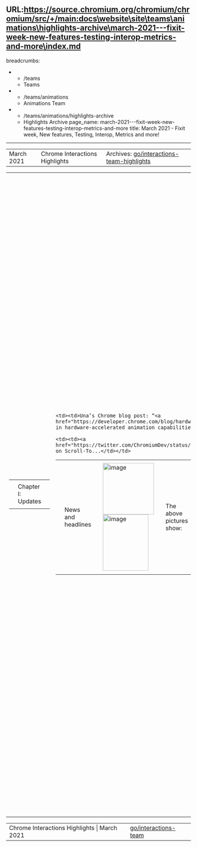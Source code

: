 URL:https://source.chromium.org/chromium/chromium/src/+/main:docs\website\site\teams\animations\highlights-archive\march-2021---fixit-week-new-features-testing-interop-metrics-and-more\index.md
---
breadcrumbs:
- - /teams
  - Teams
- - /teams/animations
  - Animations Team
- - /teams/animations/highlights-archive
  - Highlights Archive
page_name: march-2021---fixit-week-new-features-testing-interop-metrics-and-more
title: March 2021 - Fixit week, New features, Testing, Interop, Metrics and more!
---

<table>
<tr>

<td>March 2021</td>

<td>Chrome Interactions Highlights</td>

<td>Archives: <a href="http://go/animations-team-highlights">go/interactions-team-highlights</a></td>

</tr>
</table>

<table>
<tr>

<td><table></td>
<td><tr></td>

<td><td>Chapter I: Updates</td></td>

<td></tr></td>
<td></table></td>

<td><table></td>
<td><tr></td>

<td><td>News and headlines</td></td>

<td><td><img alt="image" src="https://lh5.googleusercontent.com/8Rx9baQSC1D5OKFFterOr8Ep4YoxqFThALN73pUPewvq4fUaFUVlOksg2JThWYNqD2QU0BRVezKD9fDNXj0MxRN_zt-N7G4vHYsyjkqd35ob51icSH-87sJV-20hBNTPOAPYrrD2w0Ggrg7eVUtIUmR1reIvSKYemlzjfdfzvl4nysCh" height=140 width=139><img alt="image" src="https://lh4.googleusercontent.com/M_WQs-eMjr2z7Vo1B5MnwO02b2XhJRNzBPsaLddW8yBxbwu7AFSBm-tTfR-T1MBMMsT7gy6SQX95J8YEB_IMV3TJobogfhmBZpmgZS19VQ4UwO1Kr2y0pS162qw9jLAiuMnRdNwqV-8OQfbaXlL5jaue5_GBlUhvfyox1n9X-FQUF3Xg" height=153 width=124></td></td>

<td><td>The above pictures show:</td></td>

    <td><td>Una’s Chrome blog post: “<a
    href="https://developer.chrome.com/blog/hardware-accelerated-animations/">Updates
    in hardware-accelerated animation capabilities</a>”</td></td>

    <td><td><a
    href="https://twitter.com/ChromiumDev/status/1366422289441566736">Tweet</a>
    on Scroll-To...</td></td>

<td><td>Bug status update</td></td>

<td><td><img alt="image" src="https://lh4.googleusercontent.com/baJ0Vl-hujPKzdTypC9eeqvk7ifk30XYovJ4uKFZkJakYRVVlj6OKrwwwWKebHate9YPgSail2_yQQla7zP0lkNl0f9uAALZYQGJpDtD0C0iu6rKr6Dd7wsbnIFj8c1VzybSQThgKefFBNFXRcXStkEohFZvUeCdMipFfADVUw7bT97y" height=77 width=140><img alt="image" src="https://lh5.googleusercontent.com/0nTwbFbyafdWtsV8h2di3l5lOqebkNcmCG6OfwwQi6SLLEsSA3dJCt-l3D_KqAn6cUbawHVyx77DHwvlpuzr7MGfv6ZsSiUR41JUbYVS9R5VRzaetVQ3JatAn-jgUfRRzYk91bQYptKWiD6_CC62pzqT-oF2VEvhy4Nmnq3XuIRMQrpy" height=76 width=140></td></td>

<td><td>Our team did an awesome work on bug fixing this sprint...and during perf too!</td></td>

<td><td>This is likely due to our fixit week effort which is proudly introduced in the next chapter...</td></td>

<td></tr></td>
<td></table></td>

<td><table></td>
<td><tr></td>

<td><td>Chapter II: Fixit Week!</td></td>

<td></tr></td>
<td></table></td>

<td><table></td>
<td><tr></td>

<td><td><a href="http://go/interactions-fixit-2021q1">Overall stats</a></td></td>

<td><td>Our team had a fixit week during Mar 1~5, and the team made tremendous progress!</td></td>

<td><td>Bugs we closed: <a href="https://bugs.chromium.org/u/2341872843/hotlists/Interactions-FixIt-2021Q1?can=1">40</a> including:</td></td>

    <td><td>P1s fixed: 4</td></td>

    <td><td>P2s fixed: 11</td></td>

    <td><td>P3s fixed: 7</td></td>

    <td><td>Others (WAIs, dups): 18</td></td>

<td><td>Bugs re-triaged: <a href="https://bugs.chromium.org/u/flackr@chromium.org/hotlists/Interactions-2021-Retriage?can=1">19</a> including:</td></td>

    <td><td>Fixed: 2</td></td>

    <td><td>Closed: 6</td></td>

    <td><td>Assigned to another team: 1</td></td>

<td></tr></td>
<td></table></td>

<td><table></td>
<td><tr></td>

<td><td>De-flake scroll snap tests</td></td>

<td><td>kevers@ focused on deflaking scroll snap tests during fix it week. Here are some common causes of flakes:</td></td>

    <td><td>Files containing too many subtests triggering timeouts. We cannot
    always accelerate the scroll timing. The tests have a 6s budget and can take
    3x longer than expected when machines are under load.</td></td>

    <td><td>Incorrectly detecting the end of an animation. Waits on a gesture or
    key event resolve when queued and not when handled. This can result on the
    scroll end being detected before it has even started! To address, we now
    wait for scroll events.</td></td>

<td><td>Outcome:</td></td>

    <td><td>Landed 7 CLs</td></td>

    <td><td>Removed 14 lines from test expectations.</td></td>

    <td><td>Fixed 10 test files</td></td>

    <td><td>Closed 8 bugs</td></td>

<td><td>Fix pointer events flaky tests</td></td>

<td><td>liviutinta@’s focused on pointer events tests marked in TestExpectations file:</td></td>

    <td><td>Using sendkeys instead of keyDown, keyUp</td></td>

        <td><td>Landed 1 <a
        href="https://chromium-review.googlesource.com/c/chromium/src/+/2737916">CL</a>
        that fixed 4 tests.</td></td>

    <td><td>Marked in TestExpectations:</td></td>

        <td><td>For <a href="https://crbug.com/893480">crbug.com/893480</a> the
        remaining 8 tests in Test Expectations need implementation keyUp/keyDown
        as it allows for multiple keys pressed at once</td></td>

        <td><td>For <a href="https://crbug.com/1140611">crbug.com/1140611</a>
        there’s “Element click intercepted error” thrown from test driver (2
        tests)</td></td>

    <td><td>Few web tests flaky because pointermove coalescing was not taken
    into account (1 WIP <a
    href="https://chromium-review.googlesource.com/c/chromium/src/+/2745276">CL</a>,
    2 tests, 5 related issues)</td></td>

<td></tr></td>
<td><tr></td>

<td><td>Fixing clusterfuzz crashes</td></td>

<td><td>xidachen@ worked on fixing clusterfuzz crashes:</td></td>

    <td><td>They usually have a minimal test case, easy to diagnose</td></td>

    <td><td>These are crashes can happen in the real world</td></td>

    <td><td>Often times it is due to our coding missing edge cases</td></td>

<td><td>Outcome: Landed 2 CLs and fixed 2 bugs. In additional to that, xidachen@ also closed a few touch-action related bugs.</td></td>

<td></tr></td>
<td></table></td>

<td><table></td>
<td><tr></td>

<td><td>Chapter III: New features</td></td>

<td></tr></td>
<td></table></td>

<td><table></td>
<td><tr></td>

<td><td>Animations in display locked subtrees</td></td>

<td><td><img alt="image" src="https://lh3.googleusercontent.com/gXn-G235ngNBZqnmVTdwJK5JsmZSu8eeCwhoRJs4TZQoAwU-F2PgGaOZb_uU8zV18Nifvs8SAWH96eny1NaJPWzhoAl3L2SjJ6kXcV9ZHr-OPGNsroy4-2v1UzenxwYZfrAQ0wBI9GGj2VxR-3oiab8F5vtaM0hd0Psp7ll7fWD0RcbW" height=239 width=283></td></td>

<td><td>kevers@ is working on this performance optimization, which effectively “pause” CSS animations/transitions that are not rendered due to content-visibility, while direct queries must still produce correct results.</td></td>

<td><td>The above demo shows that animation events stop firing while content is hidden, which is a direct consequence of not updating hidden animations due to the normal passage of time. Calculations requiring a fresh style update are correctly resolved on demand.</td></td>

<td><td>Composite background-color animation</td></td>

<td><td>xidachen@ fixed a crash which is due to missing repaint. He is also working on two known problems in order to restart finch experiment.</td></td>

<td><td>Scroll to element</td></td>

<td><td><img alt="image" src="https://lh6.googleusercontent.com/py8m0A7cqlby60QF-ayhnnAx0D5qNgt5tXjcZch6XaSmea-TKeG4tEscN66ShBCpdiacNSN-mK93HZ0kJEvC4EWD-gPBSd49UjBWh4QkwPkYzK6pQcGXtCZHzNK5ZlvtSGeismWyBhfb4Iy3CDNG3IEk0TFVyqBEGOv6ApprIstxIxp_" height=159 width=283></td></td>

<td><td>flackr@ developed a <a href="https://chrome.google.com/webstore/detail/scroll-to/hjaaolhckkhdkamciipnogbbiafgbcil">scroll-to extension</a></td></td>

    <td><td><a href="https://github.com/flackr/scroll-to-extension">Source</a>
    code is available</td></td>

    <td><td>Scrolls to selected element</td></td>

    <td><td>Rejects <a
    href="https://github.com/WICG/scroll-to-text-fragment/blob/main/EXTENSIONS.md#css-selector-restrictions">restricted
    CSS selectors</a></td></td>

<td></tr></td>
<td><tr></td>

<td><td>Google Meet FPS optimization</td></td>

<td><td><img alt="image" src="https://lh4.googleusercontent.com/lSNmrAN5LzgMhOS2CppDDmbPza5nWwaPmqI0fgEBEblh7q2FbNV5iij-Kt_UkKQp2qOjt3xqEl5NH_rKGePmxJdxYC7jLFxxRZAqfZ2zmK6QxLjhYyHnpQ8QMSIE__2Ywnn1emJB_RXDBZeEHdw82iS2SCogBXfgZH2GR-qWcE9Ep2Qq" height=405 width=283></td></td>

<td><td>zmo@ plumbed minimum tick interval of animations, which requires</td></td>

    <td><td><a
    href="https://chromium-review.googlesource.com/c/chromium/src/+/2716656">Calculate
    minimum tick interval</a></td></td>

    <td><td><a
    href="https://chromium-review.googlesource.com/c/chromium/src/+/2730045">Used
    in tick rate heuristic</a></td></td>

<td><td>After the above change, flackr@ found that meet still wasn’t showing 60fps. More investigation shows that meet had incorrect animation. Specifically 0.6s 3 keyframe animation with steps(18) should be 30fps, but 18 animation-timing-function steps is applied between each pair of keyframes. flackr@ is currently working with meet team to further optimize this.</td></td>

<td><td>Penetrating context menu image selection</td></td>

<td><td><img alt="image" src="https://lh4.googleusercontent.com/3WSJTjHaw94sUraj0T8JhdTWDJwtGtJpEijrluAiFSX1fsZCK4RwhgbVYnTxO5sxJu4oRogVdOo-Q9JDnQoM9Zt_taRYYXV2YBK-WUUcDIDiSbmszSq5EY3AGY4r2-zHhqx5VbT3Z8YwinxWir0Rofi5oDy1QUmsdKYe37T2EsI2yEY5" height=215 width=283></td></td>

<td><td>The feature is implemented by benwgold@ where flackr@ is an active reviewer. Specifically, this feature allows right click / long press to find images below targeted element.</td></td>

<td><td>In this <a href="https://output.jsbin.com/rucoyak">demo</a>, an image label element completely covers the image. Without penetrating image selection, one could not save the image without inspecting the page.</td></td>

<td><td>Disable double tap to zoom</td></td>

<td><td>liviutinta@ landed <a href="https://chromium-review.googlesource.com/q/bug:1108987">CLs</a> disabling DTZ for meta viewport tags such as:</td></td>

    <td><td>&lt;meta name=”viewport” content=”device-width”&gt;</td></td>

    <td><td>&lt;meta name=”viewport” content=”initial-scale=1”&gt; , for any
    initial-scale &gt;=1 we’ll disable DTZ</td></td>

    <td><td>&lt;meta name=”viewport” content=”minimum-scale=1”&gt;,
    minimum-scale &gt;=1 implies initial-scale &gt;= 1</td></td>

    <td><td>Combinations of the above</td></td>

<td><td>The <a href="https://groups.google.com/a/chromium.org/g/blink-dev/c/dXztlK096rs/m/6DKc6nhcCQAJ">I2S</a> API owners approved, and we have started finch experiment for 50% canary.</td></td>

<td></tr></td>
<td></table></td>

<td><table></td>
<td><tr></td>

<td><td>Chapter IV: Testing</td></td>

<td></tr></td>
<td></table></td>

<td><table></td>
<td><tr></td>

<td><td>Move virtual scroll-snap tests</td></td>

<td><td>The problem with virtual/threaded is that it doesn’t guarantee that scroll snap tests run on the compositor. Thus kevers@ moved the tests to threaded-prefer-compositing, which ensures that the composited path is being used. This change exposed that we had limited testing of scroll snap with composited scrolling and temporarily introduced 7 new entries in the TestExpectations file. These failures have now been addressed.</td></td>

<td><td>Automate WPT test using testdriver action API</td></td>

<td><td><img alt="image" src="https://lh6.googleusercontent.com/y5VfiIiUaDOm-G9ldk2gNytVwyx9DgTmvVSZZKzqvdkUBQ5JEV5z40t9YfledkhNAgqYpbskH9vTP5VCnryyOJMIRzz0ak45JZmMW29ZedQQGpVYzR7cg8NHxYQfHtJM3J6-C4o9ePXJBXFBszOwpeUxUfvoJh6mH49V_uQwhdBM5Jpe" height=185 width=283></td></td>

<td><td>lanwei@ kept working on automate WPT test and making good progress.</td></td>

<td></tr></td>
<td></table></td>

<td><table></td>
<td><tr></td>

<td><td>Chapter V: Stability fixes</td></td>

<td><td>kevers@ fixed a problem when running user code (Javascript) that can result in the destruction of an execution context. The solution is to double check if the context is used downstream of script execution.</td></td>

<td></tr></td>
<td></table></td>

<td><table></td>
<td><tr></td>

<td><td>Chapter VI: Interop fixes</td></td>

<td></tr></td>
<td></table></td>

<td><table></td>
<td><tr></td>

<td><td>Sticky interop investigation</td></td>

<td><td><img alt="image" src="https://lh4.googleusercontent.com/xCplj7tBIokIzfY3bN1pO4H07CEWAZq9qG8C9p8DmlfYfor-6CGO4h9OdyDZsR03gCf5esw4S1xIsIvYiyLRBcxvS1C7k6zIDFvS_111zX_QJjBHotjN4mBbY_Gj7VMV51LgF9b9OkIw1SU2Tld6sb6IpufwOub1V2YeJK-ShNRd0XPB" height=167 width=283></td></td>

<td><td>flackr@ created <a href="https://bugs.chromium.org/p/chromium/issues/detail?id=1185163">meta tracking bug</a> for this. During this sprint, <a href="https://bugs.chromium.org/p/chromium/issues/list?q=commentby%3Aflackr%40chromium.org%20sticky%20closed%3E2021-2-22%20closed%3C2021-3-12&can=1">3 issues</a> were closed. Moreover, a <a href="https://wpt.fyi/results/css/css-position/sticky/position-sticky-scrollIntoView.html?label=experimental&label=master&aligned">WPT test</a> has been landed to track new spec scrollIntoView behavior.</td></td>

<td><td>Fixed falsely overconstrained stick positioning</td></td>

<td><td><img alt="image" src="https://lh4.googleusercontent.com/xtsXFqA5IqyV2xz6JWUDk25Ee5dkse6mUKh_5FTcPYpISbkPWErpJR5k3fMnUMI9qnyzgLJSziuxiFSOPImhoGdqX-fZ4NWry2y1Jivg6v_KZ5E75YtqmMTl-vw8OVl7xAa8VJmY7dVCm6VwrsrmLkbG3vK_A-VH1453sQTMChlYha0U" height=137 width=137><img alt="image" src="https://lh4.googleusercontent.com/BG8InXEt7-3mnsMMdOjt8vPJ_Ff8aexfkJ2xiBSV3JryUb501rzf6JUkU2ELO8H0bUHzSU5zYg_gS8FeLzm0DQsjWUr_WlMZKvOJtfhK4O3KmArm4vROemwz6axHO3l66GcIXtbzKtAA_WHOJZYEPPvUQE-BcoIlh7yun3UZUoXyrMbj" height=136 width=136></td></td>

<td><td>flackr@ fixed a stick position <a href="https://bugs.chromium.org/p/chromium/issues/detail?id=841432">bug</a>. In the above demo:</td></td>

    <td><td>The left one is the wrong behavior where the bottom constraint is
    ignored.</td></td>

    <td><td>The right one shows the correct behavior. Both bottom and top
    constraints are used creating reveal and collapse effect.</td></td>

<td></tr></td>
<td><tr></td>

<td><td>Overscroll-behavior propagation</td></td>

<td><td>xidachen@ made some progress towards fixing this <a href="https://crbug.com/954423">bug</a>, which includes</td></td>

    <td><td>Found ~15 google internal sites that might break by the incoming
    fix</td></td>

    <td><td>Started this <a
    href="https://docs.google.com/document/d/1PGBW3PDWTenS8i6-k6Xsv1_MuKxqEfX8o1jVGmxxnFk/edit#">doc</a>,
    which provided guidance on how to change their sites to avoid
    breakage.</td></td>

    <td><td>All google internal sites listed in the doc have made
    changes.</td></td>

    <td><td>Unfortunately the percentage of sites that might break is not going
    down (<a
    href="https://uma.googleplex.com/p/chrome/timeline_v2/?sid=29901cc34c7b4b624f5a759bda0b5a34">Beta</a>:
    ~2.2%, <a
    href="https://uma.googleplex.com/p/chrome/timeline_v2/?sid=706cc2310b84fa2bdb3e87b52b1c052b">Stable</a>:
    ~0.5% of page loads)</td></td>

<td><td>Scroll snap behavior with scrollbar arrow keys</td></td>

<td><td>Resolved the scroll snap behavior for interactions with the scrollbar arrow keys during the last sprint cycle for main thread scrolling. Fixed for composited scrolling this sprint.</td></td>

<td><td><img alt="image" src="https://lh3.googleusercontent.com/VJhePxtBeo6Irdt8t9FxdTl8hvkvHcAAGVyxvmtUeehNqlThCATmCB3WWuLXGGfOP-7rg-4uihVZN1VoosN0Tpbq8Iekx1J55WTrQqZp8J-TeZxDq0U6-Iqo2PcM8zT-EudBCQpYRkjXdqlv78FjI_GilXNHHyy1Iu2yen5ZOhsgoywR" height=97 width=283></td></td>

<td></tr></td>
<td></table></td>

<td><table></td>
<td><tr></td>

<td><td>Chapter VII: Metrics</td></td>

<td></tr></td>
<td></table></td>

<td><table></td>
<td><tr></td>

<td><td>Finch study: Composite relative keyframes</td></td>

<td><td>kevers@ launched this finch study and collected some meaningful results.</td></td>

<td><td><img alt="image" src="https://lh6.googleusercontent.com/uyULOys9B0l5Qkk1G8ZDUoqr-ps8pQ1ZpPMkJO4T0S9ipY6aLjCX6IMcuCfceaxBS98cfu3o-Q6OBUUZ0A_owKwozS_ctf0gbXEtUoi3Xru7ghDxCOE4uTYu26aFmclzqbnoh7aLZNAjc-q-kObkIGNXqhTKzRyUyVA1WctLKb8ZPQB0" height=123 width=283></td></td>

<td><td><img alt="image" src="https://lh3.googleusercontent.com/xoghGSmjwTGotF0VxXGa_XGkMHaKNQvIOvSx4CRqVpN900oCWoCYZwmMxbaz7IptN0gLl00CrW0XRgwSbhuOB3PZEjC4n1eDX3OqRybkLOhor4IUKXrFVqsTTyJNjMJmtfPHjIlYGAEtJdgIdluiKurKJJV6DahQdzEaNNQdvAwR1rgl" height=117 width=283></td></td>

<td><td>Finch study: <a href="https://uma.googleplex.com/p/chrome/variations?sid=950bc8883d9b9c8ce6469b5592a5e81a">Scroll prediction</a></td></td>

<td><td>flackr@ is launching this finch study on behave of a Microsoft engineer.</td></td>

<td><td>VisualJitter</td></td>

<td><td><img alt="image" src="https://lh4.googleusercontent.com/mT74G-gB6SrpkOE9Psf3G700HUcy0Shav9Q-Z1dFcxJ8XTthGh8iB4p1MWRrcM3KVVG6zm_mEKBR4vMPej_vqBcnp_Qb4RDw9TkRYxLrdNi2yFbva-qai4RJWpwLc9KqVwjee-7UBB06Z7VmNYVo01pASlLvSHqEOKkXkW6feRDIAbtD" height=113 width=283></td></td>

<td><td>AverageLagPresentation</td></td>

<td><td><img alt="image" src="https://lh5.googleusercontent.com/lcCu72bAUBMq3KtAO5_46zwl8GDtC5R9RjnOypXBrRzH-c5iQWzrSbnCnBC9EL-rM4JT02kNe_cCzWOlAHTPiJ2CIM4sbq0XTCzwanEt5PjQjXTndj89sdexYXYLd1I4-EwXg6UVbzlLyD3CO-ksuVCDLhfLvCU7QSodgt4ZSm4O18BV" height=113 width=283></td></td>

<td><td>Legend (f=# frames): -5ms 0.375f 0.5f 0.625f 1.217ms 3.3ms 5.383ms</td></td>

<td><td>The data of “VisualJitter” suggests that more prediction means more jitter. The data of “AverageLagPresentation” suggests more prediction increases lag.</td></td>

<td></tr></td>
<td><tr></td>

<td><td>Smoothness Metric</td></td>

<td><td><img alt="image" src="https://lh6.googleusercontent.com/MKJsf1GYBhT0doAMEpwkenRs76RjwpmXg7qR50gqFH7ntVCI6OUJ3qLoVl_oLfpZ-kl9nN3gMprxubQ4GWQHSvfg_wCAAZ-l8Vfb_Np9HcdrEXuKa-WhcDmyxEy1Gm71f-gGyIvZV6xOFfB1jSrHXeHRxQX8fhlpGN6miqwvOrAqw2fc" height=143 width=283></td></td>

<td><td>lanwei@ explored in the smoothness metric field and did some data analysis.</td></td>

<td></tr></td>
<td></table></td>

<td><table></td>
<td><tr></td>

<td><td>Chapter VIII: à la carte</td></td>

<td></tr></td>
<td></table></td>

<td><table></td>
<td><tr></td>

<td><td>PointerEvent spec reviews</td></td>

<td><td>mustaq@ has almost done reviewing two significant changes from the external spec editor:</td></td>

    <td><td><a
    href="https://github.com/w3c/pointerevents/pull/349">Reword/expand
    touch-action definition</a></td></td>

        <td><td>Added direct suggestions to clarify that “touch-action:
        manipulation” excludes double-tap zoom.</td></td>

    <td><td><a href="https://github.com/w3c/pointerevents/pull/350">Major
    refactoring: refer to “direct manipulation” rather than
    “touch”</a></td></td>

        <td><td>A long and tricky edit to officially include (some) pen pointers
        in touch-action.</td></td>

<td></tr></td>
<td></table></td>

</tr>
</table>

<table>
<tr>

<td>Chrome Interactions Highlights | March 2021</td>

<td><a href="http://go/interactions-team">go/interactions-team</a></td>

</tr>
</table>
